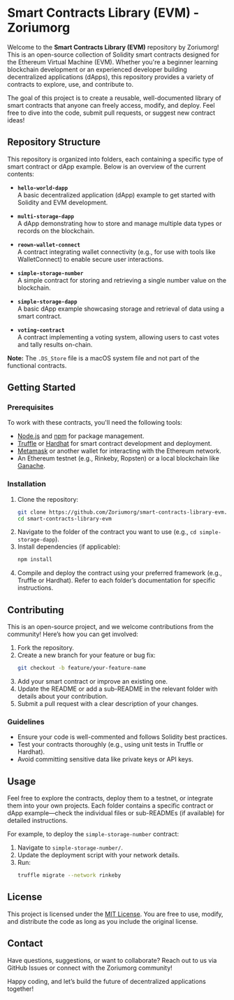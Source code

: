 # Smart Contracts Library (EVM) - Zoriumorg

Welcome to the **Smart Contracts Library (EVM)** repository by Zoriumorg! This is an open-source collection of Solidity smart contracts designed for the Ethereum Virtual Machine (EVM). Whether you're a beginner learning blockchain development or an experienced developer building decentralized applications (dApps), this repository provides a variety of contracts to explore, use, and contribute to.

The goal of this project is to create a reusable, well-documented library of smart contracts that anyone can freely access, modify, and deploy. Feel free to dive into the code, submit pull requests, or suggest new contract ideas!

## Repository Structure

This repository is organized into folders, each containing a specific type of smart contract or dApp example. Below is an overview of the current contents:

- **`hello-world-dapp`**  
  A basic decentralized application (dApp) example to get started with Solidity and EVM development.  

- **`multi-storage-dapp`**  
  A dApp demonstrating how to store and manage multiple data types or records on the blockchain.  

- **`reown-wallet-connect`**  
  A contract integrating wallet connectivity (e.g., for use with tools like WalletConnect) to enable secure user interactions.  

- **`simple-storage-number`**  
  A simple contract for storing and retrieving a single number value on the blockchain.  

- **`simple-storage-dapp`**  
  A basic dApp example showcasing storage and retrieval of data using a smart contract.  
 
- **`voting-contract`**  
  A contract implementing a voting system, allowing users to cast votes and tally results on-chain.  

**Note:** The `.DS_Store` file is a macOS system file and not part of the functional contracts.

## Getting Started

### Prerequisites
To work with these contracts, you'll need the following tools:
- [Node.js](https://nodejs.org/) and [npm](https://www.npmjs.com/) for package management.
- [Truffle](https://www.trufflesuite.com/) or [Hardhat](https://hardhat.org/) for smart contract development and deployment.
- [Metamask](https://metamask.io/) or another wallet for interacting with the Ethereum network.
- An Ethereum testnet (e.g., Rinkeby, Ropsten) or a local blockchain like [Ganache](https://www.trufflesuite.com/ganache).

### Installation
1. Clone the repository:
   ```bash
   git clone https://github.com/Zoriumorg/smart-contracts-library-evm.git
   cd smart-contracts-library-evm
   ```
2. Navigate to the folder of the contract you want to use (e.g., `cd simple-storage-dapp`).
3. Install dependencies (if applicable):
   ```bash
   npm install
   ```
4. Compile and deploy the contract using your preferred framework (e.g., Truffle or Hardhat). Refer to each folder’s documentation for specific instructions.

## Contributing

This is an open-source project, and we welcome contributions from the community! Here’s how you can get involved:
1. Fork the repository.
2. Create a new branch for your feature or bug fix:
   ```bash
   git checkout -b feature/your-feature-name
   ```
3. Add your smart contract or improve an existing one.
4. Update the README or add a sub-README in the relevant folder with details about your contribution.
5. Submit a pull request with a clear description of your changes.

### Guidelines
- Ensure your code is well-commented and follows Solidity best practices.
- Test your contracts thoroughly (e.g., using unit tests in Truffle or Hardhat).
- Avoid committing sensitive data like private keys or API keys.

## Usage

Feel free to explore the contracts, deploy them to a testnet, or integrate them into your own projects. Each folder contains a specific contract or dApp example—check the individual files or sub-READMEs (if available) for detailed instructions.

For example, to deploy the `simple-storage-number` contract:
1. Navigate to `simple-storage-number/`.
2. Update the deployment script with your network details.
3. Run:
   ```bash
   truffle migrate --network rinkeby
   ```

## License

This project is licensed under the [MIT License](LICENSE). You are free to use, modify, and distribute the code as long as you include the original license.

## Contact

Have questions, suggestions, or want to collaborate? Reach out to us via GitHub Issues or connect with the Zoriumorg community!

Happy coding, and let’s build the future of decentralized applications together!

